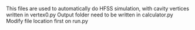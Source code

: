 This files are used to automatically do HFSS simulation, with cavity vertices written in vertex0.py
Output folder need to be written in calculator.py
Modify file location first on run.py
